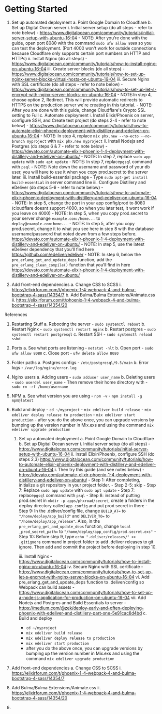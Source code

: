 # Getting Started

1. Set up automated deployment
	a. Point Google Domain to Cloudflare
	b. Set up Digital Ocean server
		i. Initial server setup (do all steps - refer to note below)
			- https://www.digitalocean.com/community/tutorials/initial-server-setup-with-ubuntu-16-04
			- NOTE: After you're done with the guide, open port 8080 with the command `sudo ufw allow 8080` so you can test the deployment. (Port 4000 won't work for outside connections because Cloudflare only supports certain port numbers on HTTP and HTTPs)
		ii. Install Nginx (do all steps)
			- https://www.digitalocean.com/community/tutorials/how-to-install-nginx-on-ubuntu-16-04
		iii. Create server blocks (do all steps)
			- https://www.digitalocean.com/community/tutorials/how-to-set-up-nginx-server-blocks-virtual-hosts-on-ubuntu-16-04
		iii. Secure Nginx with SSL certificate (do all steps - refer to note below)
			- https://www.digitalocean.com/community/tutorials/how-to-set-up-let-s-encrypt-with-nginx-server-blocks-on-ubuntu-16-04
			- NOTE:In step 4, choose option 2, Redirect. This will provide automatic redirects to HTTPS on the production server we're creating in this tutorial.
			- NOTE: After you are done with this guide, change Cloudflare's Crypto SSL setting to Full
	c. Automate deployment
		i. Install Elixir/Phoenix on server, configure SSH, and Create test project (do steps 2-4 - refer to note below)
			- https://www.digitalocean.com/community/tutorials/how-to-automate-elixir-phoenix-deployment-with-distillery-and-edeliver-on-ubuntu-16-04
			- NOTE: In step 4, replace `mix phx.new --no-ecto --no-brunch myproject` with `mix phx.new myproject`
		ii. Install Nodejs and Postgres (do steps 6 & 7 - refer to note below)
			- https://devato.com/automate-elixir-phoenix-1-4-deployment-with-distillery-and-edeliver-on-ubuntu/
			- NOTE: In step 7, replace `sudo app update` with `sudo apt update`
			- NOTE: In step 7, replace`pgsql` command with `psql`
			- NOTE: Note down the username and password of your db user, you will have to use it when you copy prod.secret to the server later.
		iii. Install build-essential package 
			- Type `sudo apt-get install build-essential` in server command line
		iii. Configure Distillery and eDeliver (do steps 5-9 - refer to note below)
			- https://www.digitalocean.com/community/tutorials/how-to-automate-elixir-phoenix-deployment-with-distillery-and-edeliver-on-ubuntu-16-04
			- NOTE: In step 5, change the port in your app config/prod to 8080 (cloudflare doesnt support 4000, so when you later test, it wont work if you leave on 4000)
			- NOTE: In step 5, when you copy prod.secret to your server change `example.com:/home...` to `deploy@example.com:home...`
			- NOTE: In step 5, after you copy prod.secret, change it to what you see here in step 8 with the database username/password that noted down from a few steps before. https://devato.com/automate-elixir-phoenix-1-4-deployment-with-distillery-and-edeliver-on-ubuntu/
			- NOTE: In step 5, use the latest eDeliver dependency that you'll find here https://github.com/edeliver/edeliver
			- NOTE: In step 6, below the `pre_erlang_get_and_update_deps` function, add the `pre_erlang_clean_compile()` function that you'll find in here https://devato.com/automate-elixir-phoenix-1-4-deployment-with-distillery-and-edeliver-on-ubuntu/

2. Add front-end dependencies
	a. Change CSS to SCSS
		i. https://elixirforum.com/t/phoenix-1-4-webpack-4-and-bulma-bootstrap-4-sass/14354/7
	b. Add Bulma/Bulma Extensions/Animate.css
		ii. https://elixirforum.com/t/phoenix-1-4-webpack-4-and-bulma-bootstrap-4-sass/14354/20


References
1. Restarting Stuff
	a. Rebooting the server
		- `sudo systemctl reboot`
	b. Restart Nginx
		- `sudo systemctl restart nginx`
	b. Restart postgres
		- `sudo systemctl restart postgresql`
	c. Restart SSH
		- `sudo systemctl reload sshd`
2. Ports
	a. See what ports are listening
		- `netstat -nlt`
	b. Open port
		- `sudo ufw allow 8080`
	c. Close port
		- `ufw delete allow 8080`
3. Folder paths
	a. Postgres configs
		- `/etc/postgresql/9.5/main`
	b. Error logs
		- `/var/log/nginx/error.log`
4. Nginx users 
	a. Adding users
		- `sudo adduser user_name`
	b. Deleting users
		- `sudo userdel user_name`
		- Then remove their home directory with
		- `sudo rm -rf /home/username`
5. NPM
	a. See what version you are using
		- `npm -v`
		-	`npm install -g npm@latest`
6. Build and deploy
		- `cd ~/myproject`
		- `mix edeliver build release`
		- `mix edeliver deploy release to production`
		- `mix edeliver start production`
		- after you do the above once, you can upgrade versions by bumping up the version number in Mix.exs and using the command `mix edeliver upgrade production`



	






































	1. Set up automated deployment
	a. Point Google Domain to Cloudflare
	b. Set up Digital Ocean server
		i. Initial server setup (do all steps)
			- https://www.digitalocean.com/community/tutorials/initial-server-setup-with-ubuntu-16-04
		ii. Install Elixir/Phoenix, configure SSH (do steps 2,3)
		https://www.digitalocean.com/community/tutorials/how-to-automate-elixir-phoenix-deployment-with-distillery-and-edeliver-on-ubuntu-16-04
		i. Then try this guide (and see notes below)
			- https://devato.com/automate-elixir-phoenix-1-4-deployment-with-distillery-and-edeliver-on-ubuntu/
			- Step 1: After completing, initialize a git repository in your project folder. 
			- Step 2-5: skip
			- Step 7: Replace `sudo app update` with `sudo apt update`
			- Step 7: replace`pgsql` command with `psql`
			- Step 8: instead of putting prod.secret in `mkdir -p apps/phxroad/secret`, create a folders in the deploy directory called `app_config` and put prod.secret in there
			- Step 9: In the .deliver/config file, change `BUILD_AT=` to `"/home/deploy/app_build"` and `DELIVER_TO=` to `"/home/deploy/app_release"`. Also, in the `pre_erlang_get_and_update_deps` function, change `local _prod_secret_path=` to `"/home/deploy/app_config/prod.secret.exs"`
			- Step 10: Before step 9, type `echo ".deliver/releases/" >> .gitignore` command in project folder to add .deliver releases to git ignore. Then add and commit the project before deploying in step 10.
		 

		iii. Install Nginx
			- https://www.digitalocean.com/community/tutorials/how-to-install-nginx-on-ubuntu-16-04
		iv. Secure Nginx with SSL certificate
			- https://www.digitalocean.com/community/tutorials/how-to-set-up-let-s-encrypt-with-nginx-server-blocks-on-ubuntu-16-04
		vi. Add pre_erlang_get_and_update_deps function to .deliver/config so Webpack can build assets
			- https://www.digitalocean.com/community/tutorials/how-to-set-up-a-node-js-application-for-production-on-ubuntu-16-04
		vii. Add Nodejs and Postgres annd Build Essentials to server
			- https://medium.com/@zek/deploy-early-and-often-deploying-phoenix-with-edeliver-and-distillery-part-one-5e91cac8d4bd
	c. Build and deploy
		- `cd ~/myproject`
		- `mix edeliver build release`
		- `mix edeliver deploy release to production`
		- `mix edeliver start production`
		- after you do the above once, you can upgrade versions by bumping up the version number in Mix.exs and using the command `mix edeliver upgrade production`
2. Add front-end dependencies
	a. Change CSS to SCSS
		i. https://elixirforum.com/t/phoenix-1-4-webpack-4-and-bulma-bootstrap-4-sass/14354/7
2. Add Bulma/Bulma Extensions/Animate.css
		ii. https://elixirforum.com/t/phoenix-1-4-webpack-4-and-bulma-bootstrap-4-sass/14354/20
3. 
